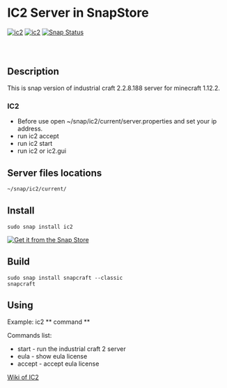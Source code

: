 # IC2 Server in SnapStore
[![ic2](https://snapcraft.io//ic2/badge.svg)](https://snapcraft.io/ic2)
[![ic2](https://snapcraft.io//ic2/trending.svg?name=0)](https://snapcraft.io/ic2)
[![Snap Status](https://build.snapcraft.io/badge/EndrII/IndustrialcraftSnapImage.svg)](https://build.snapcraft.io/user/EndrII/IndustrialcraftSnapImage)
<h1 align="center">
  <img src="https://gamepedia.cursecdn.com/minecraft_gamepedia/e/e6/IndustrialCraft%C2%B2.png?version=533870d0d8087c7a37ee740603f5ee7a" alt="">
  <br />
</h1>

## Description 

This is snap version of industrial craft 2.2.8.188 server for minecraft 1.12.2. 
  
### IC2 
  * Before use open ~/snap/ic2/current/server.properties and set your ip address.
  * run ic2 accept
  * run ic2 start
  * run ic2 or ic2.gui
  
  
## Server files locations 
``` bash 
~/snap/ic2/current/
```
  
## Install

    sudo snap install ic2
[![Get it from the Snap Store](https://snapcraft.io/static/images/badges/en/snap-store-black.svg)](https://snapcraft.io/ic2)

## Build
    sudo snap install snapcraft --classic
    snapcraft 

## Using
Example: ic2 ** command **

Commands list:
* start - run the industrial craft 2 server
* eula - show eula license
* accept - accept eula license

[Wiki of IC2](IndustrialCraft) 
